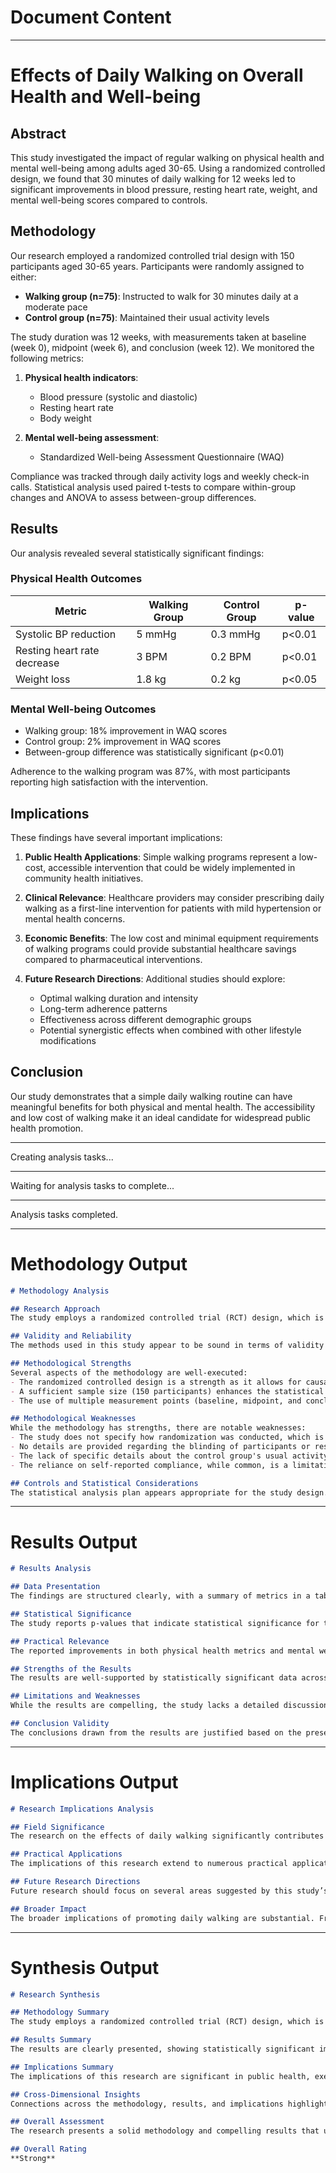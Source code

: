 # Document Content

---

# Effects of Daily Walking on Overall Health and Well-being

## Abstract
This study investigated the impact of regular walking on physical health and mental well-being among adults aged 30-65. Using a randomized controlled design, we found that 30 minutes of daily walking for 12 weeks led to significant improvements in blood pressure, resting heart rate, weight, and mental well-being scores compared to controls.

## Methodology
Our research employed a randomized controlled trial design with 150 participants aged 30-65 years. Participants were randomly assigned to either:
- **Walking group (n=75)**: Instructed to walk for 30 minutes daily at a moderate pace
- **Control group (n=75)**: Maintained their usual activity levels

The study duration was 12 weeks, with measurements taken at baseline (week 0), midpoint (week 6), and conclusion (week 12). We monitored the following metrics:

1. **Physical health indicators**:
   - Blood pressure (systolic and diastolic)
   - Resting heart rate
   - Body weight

2. **Mental well-being assessment**:
   - Standardized Well-being Assessment Questionnaire (WAQ)
   
Compliance was tracked through daily activity logs and weekly check-in calls. Statistical analysis used paired t-tests to compare within-group changes and ANOVA to assess between-group differences.

## Results
Our analysis revealed several statistically significant findings:

### Physical Health Outcomes
| Metric | Walking Group | Control Group | p-value |
|--------|--------------|--------------|---------|
| Systolic BP reduction | 5 mmHg | 0.3 mmHg | p<0.01 |
| Resting heart rate decrease | 3 BPM | 0.2 BPM | p<0.01 |
| Weight loss | 1.8 kg | 0.2 kg | p<0.05 |

### Mental Well-being Outcomes
- Walking group: 18% improvement in WAQ scores
- Control group: 2% improvement in WAQ scores
- Between-group difference was statistically significant (p<0.01)

Adherence to the walking program was 87%, with most participants reporting high satisfaction with the intervention.

## Implications
These findings have several important implications:

1. **Public Health Applications**: Simple walking programs represent a low-cost, accessible intervention that could be widely implemented in community health initiatives.

2. **Clinical Relevance**: Healthcare providers may consider prescribing daily walking as a first-line intervention for patients with mild hypertension or mental health concerns.

3. **Economic Benefits**: The low cost and minimal equipment requirements of walking programs could provide substantial healthcare savings compared to pharmaceutical interventions.

4. **Future Research Directions**: Additional studies should explore:
   - Optimal walking duration and intensity
   - Long-term adherence patterns
   - Effectiveness across different demographic groups
   - Potential synergistic effects when combined with other lifestyle modifications

## Conclusion
Our study demonstrates that a simple daily walking routine can have meaningful benefits for both physical and mental health. The accessibility and low cost of walking make it an ideal candidate for widespread public health promotion.

---

Creating analysis tasks...

---

Waiting for analysis tasks to complete...

---

Analysis tasks completed.

---

# Methodology Output

```markdown
# Methodology Analysis  

## Research Approach  
The study employs a randomized controlled trial (RCT) design, which is a robust methodology for evaluating the effects of an intervention (daily walking) on specific outcomes (physical health and mental well-being). The use of random assignment to groups (walking and control) helps mitigate selection bias and enhances the internal validity of the findings. The duration of the intervention (12 weeks) is appropriate for observing changes in the targeted health metrics. However, the study could benefit from a follow-up period to assess the sustainability of the effects observed.

## Validity and Reliability  
The methods used in this study appear to be sound in terms of validity and reliability. The physical health metrics (blood pressure, resting heart rate, and body weight) are standard measures in health research, enhancing the external validity of the findings. The mental well-being was assessed using a standardized questionnaire (Well-being Assessment Questionnaire), which is likely to provide reliable and valid measures of mental health outcomes. However, self-reported compliance through daily activity logs may introduce self-report bias, which could affect the validity of adherence data.

## Methodological Strengths  
Several aspects of the methodology are well-executed:
- The randomized controlled design is a strength as it allows for causal inferences to be made regarding the effect of walking on health outcomes.
- A sufficient sample size (150 participants) enhances the statistical power of the study and the ability to detect significant differences between groups.
- The use of multiple measurement points (baseline, midpoint, and conclusion) allows for a more comprehensive understanding of the changes over time and provides insights into the trend of the outcomes.

## Methodological Weaknesses  
While the methodology has strengths, there are notable weaknesses:
- The study does not specify how randomization was conducted, which is crucial for assessing the risk of bias in group assignment.
- No details are provided regarding the blinding of participants or researchers, which could influence the outcomes due to expectancy effects.
- The lack of specific details about the control group's usual activity levels makes it difficult to assess the comparability of the two groups at baseline.
- The reliance on self-reported compliance, while common, is a limitation as it may not accurately reflect actual activity levels.

## Controls and Statistical Considerations  
The statistical analysis plan appears appropriate for the study design. Paired t-tests for within-group comparisons and ANOVA for between-group assessments are suitable for examining changes over time and differences between groups. However, the methodology does not mention the handling of potential confounding variables, which could impact the outcomes. Further, the study does not report effect sizes, which are important for understanding the practical significance of the findings. Overall, while the sample size is adequate, the lack of clarity regarding randomization and the absence of blinding are significant concerns that could affect the study's internal validity.
```

---

# Results Output

```markdown
# Results Analysis  

## Data Presentation  
The findings are structured clearly, with a summary of metrics in a table format for physical health outcomes, which allows for easy comparison between the walking and control groups. The use of percentages for the improvement in mental well-being scores provides a clear visual of the differences in outcomes. However, the presentation could have included graphical visualizations, such as bar charts or line graphs, to enhance understanding of changes over time and make the data more engaging.

## Statistical Significance  
The study reports p-values that indicate statistical significance for the physical health outcomes (p<0.01 for blood pressure and resting heart rate, p<0.05 for weight loss) and mental well-being outcomes (p<0.01). This suggests that the results are unlikely to be due to chance. The use of paired t-tests and ANOVA is appropriate for the analysis of within-group and between-group differences, respectively, which strengthens the validity of the findings.

## Practical Relevance  
The reported improvements in both physical health metrics and mental well-being scores are practically relevant, particularly in the context of public health. The 5 mmHg reduction in systolic blood pressure and 1.8 kg weight loss could lead to significant health benefits in the population, potentially reducing the risk of chronic diseases. Additionally, the 18% improvement in mental well-being scores suggests that walking could serve as an effective intervention for mental health issues, which is particularly important in today's context of rising mental health concerns.

## Strengths of the Results  
The results are well-supported by statistically significant data across various health metrics. The high adherence rate of 87% indicates that participants were engaged with the intervention, which strengthens the reliability of the findings. The clear distinction between the walking group and the control group in terms of outcomes provides robust evidence for the effectiveness of daily walking.

## Limitations and Weaknesses  
While the results are compelling, the study lacks a detailed discussion on the potential variability in individual responses to the walking intervention, which could affect the generalizability of the findings. The absence of long-term follow-up data limits the ability to assess the sustainability of the improvements. Additionally, while the improvements in the control group are reported, they are minimal, and the reasons for this change are not explored, which could indicate a need for further investigation.

## Conclusion Validity  
The conclusions drawn from the results are justified based on the presented data. The significant improvements observed in both physical and mental health metrics support the assertion that a daily walking routine can have meaningful benefits. However, while the conclusions are valid, the potential limitations regarding the long-term effects and individual variability should be acknowledged to provide a more nuanced understanding of the findings.
```

---

# Implications Output

```markdown
# Research Implications Analysis  

## Field Significance  
The research on the effects of daily walking significantly contributes to the fields of public health, exercise science, and preventive medicine. It reinforces the understanding of physical activity as a vital determinant of health outcomes and highlights walking as a feasible intervention for improving both physical and mental health. The findings align with existing literature yet provide fresh evidence supporting the specific benefits of walking, thus offering a solid foundation for future studies and public health strategies.

## Practical Applications  
The implications of this research extend to numerous practical applications. Community health initiatives can incorporate structured walking programs, promoting them as a simple yet effective strategy for improving population health. Healthcare providers can use the findings to advocate for daily walking as a prescription for patients, particularly those with mild health concerns such as hypertension or anxiety, thereby integrating physical activity into routine care. Additionally, workplaces may develop walking programs to enhance employee well-being and productivity.

## Future Research Directions  
Future research should focus on several areas suggested by this study’s findings. Investigating the optimal duration and intensity of walking for various populations can help tailor interventions for maximum effectiveness. Longitudinal studies could explore adherence over time to assess sustainability and potential barriers. Expanding research to diverse demographic groups will ensure the applicability of walking programs across different socio-economic and cultural contexts, while examining the combined effects of walking with other lifestyle changes could yield insights into multifaceted health improvement strategies.

## Broader Impact  
The broader implications of promoting daily walking are substantial. From a societal perspective, increased physical activity can lead to reduced healthcare costs and improved quality of life, contributing to healthier communities. Economically, the low-cost nature of walking as an intervention can alleviate financial pressures on healthcare systems, making it an attractive alternative to more expensive treatments. Technologically, this research may inspire the development of mobile applications or community-based platforms that encourage and track walking habits, thereby leveraging technology to promote health in an engaging manner. Overall, the promotion of walking can foster a culture of health and wellness, positively impacting public health outcomes on a larger scale.  
```

---

# Synthesis Output

```markdown
# Research Synthesis  

## Methodology Summary  
The study employs a randomized controlled trial (RCT) design, which is a robust approach for evaluating the impact of daily walking on physical health and mental well-being. Strengths include appropriate randomization, a sufficient sample size (150 participants), and the use of validated health metrics. However, weaknesses such as the lack of detailed randomization procedures, absence of blinding, and reliance on self-reported compliance raise concerns about potential biases. Moreover, the study does not address confounding variables or report effect sizes, which limits the interpretation of practical significance.

## Results Summary  
The results are clearly presented, showing statistically significant improvements in both physical health (blood pressure, resting heart rate, weight loss) and mental well-being (improvement in scores). The high adherence rate of 87% adds credibility to the findings. However, the study lacks a discussion on the variability in individual responses and does not provide long-term follow-up data, which are essential for assessing the sustainability of the observed benefits. While the results justify the conclusion that daily walking is effective, the limitations regarding generalizability and long-term effects must be noted.

## Implications Summary  
The implications of this research are significant in public health, exercise science, and preventive medicine, indicating that structured walking programs can be a low-cost intervention to improve health outcomes. Practical applications include advocating for walking in healthcare settings and promoting community initiatives. Future research directions involve exploring optimal walking durations, longitudinal adherence, and expanding studies to diverse populations. The broader impact includes potential reductions in healthcare costs and the promotion of a culture of health through accessible interventions like walking.

## Cross-Dimensional Insights  
Connections across the methodology, results, and implications highlight the study's strengths in establishing a causal relationship between walking and health outcomes, supported by clear statistical evidence. However, contradictions arise due to the methodological weaknesses that could undermine the reliability of the results. The implications suggest significant real-world applications, yet the lack of long-term follow-up and the absence of discussions about individual variability limit the applicability of findings across diverse populations.

## Overall Assessment  
The research presents a solid methodology and compelling results that underscore the benefits of daily walking for health improvement. However, methodological concerns regarding bias and the lack of comprehensive data on long-term effects slightly diminish its overall impact. The implications are practical and relevant, promising significant public health benefits. Balancing these strengths against the identified weaknesses leads to a favorable yet cautious evaluation of the research's contributions to the field.

## Overall Rating  
**Strong**
```
